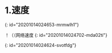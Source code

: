 # 1.速度
{: id="20201014024653-mrmwlh1"}

！（（网络速度
{: id="20201014024702-mda02ti"}

{: id="20201014024624-svotfdg"}
